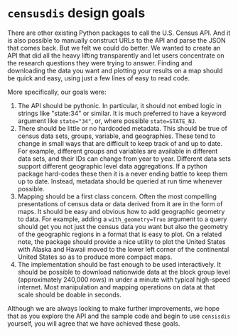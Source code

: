 # `censusdis` design goals

There are other existing Python packages to call the U.S.
Census API. And it is also possible to manually construct
URLs to the API and parse the JSON that comes back. But we
felt we could do better. We wanted to create an API that
did all the heavy lifting transparently and let users 
concentrate on the research questions they were trying to
answer. Finding and downloading the data you want and 
plotting your results on a map should be quick and easy,
using just a few lines of easy to read code.

More specifically, our goals were:

1. The API should be pythonic. In particular, it should not
   embed logic in strings like "state:34" or similar. It is
   much preferred to have a keyword argument like
   `state="34"`,  or, where possible `state=STATE_NJ`.
2. There should be little or no hardcoded metadata. This 
   should be true of census data sets, groups, variable, and
   geographies. These tend to change in small ways that
   are difficult to keep track of and up to date. For example,
   different groups and variables are available in different
   data sets, and their IDs can change from year to year.
   Different data sets support different geographic level
   data aggregations. If a python package hard-codes these
   then it is a never ending battle to keep them up to date.
   Instead, metadata should be queried at run time whenever
   possible.
3. Mapping should be a first class concern. Often the most
   compelling presentations of census data or data derived
   from it are in the form of maps. It should be easy and
   obvious how to add geographic geometry to data. For
   example, adding a `with_geometry=True` argument to a query
   should get you not just the census data you want but
   also the geometry of the geographic regions in a format
   that is easy to plot. On a related note, the package
   should provide a nice utility to plot the United States
   with Alaska and Hawaii moved to the lower left corner
   of the continental United States so as to produce more
   compact maps.
4. The implementation should be fast enough to be used
   interactively. It should be possible
   to download nationwide data at the block group level
   (approximately 240,000 rows) in under a minute with
   typical high-speed internet. Most manipulation and
   mapping operations on data at that scale should be 
   doable in seconds.

Although we are always looking to make further improvements,
we hope that as you explore the API and the sample code
and begin to use `censisdis` yourself, you will agree that 
we have achieved these goals.
